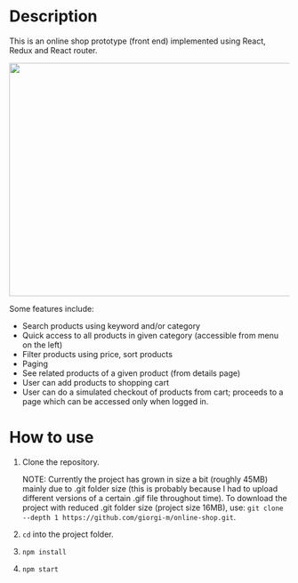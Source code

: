 # Description

This is an online shop prototype (front end) implemented using React, Redux and React router.

<img src="https://raw.githubusercontent.com/giorgi-m/online-shop/master/src/Images/screenshot.PNG" width="820" height="420">
 

Some features include:
- Search products using keyword and/or category
- Quick access to all products in given category (accessible from menu on the left)
- Filter products using price, sort products
- Paging
- See related products of a given product (from details page)
- User can add products to shopping cart
- User can do a simulated checkout of products from cart; proceeds to a page which can be accessed only when logged in.

# How to use

1. Clone the repository.

    NOTE: Currently the project has grown in size a bit (roughly 45MB) mainly due to .git folder size (this is probably because I had to upload different versions of a certain .gif file throughout time). To download the project with reduced .git folder size (project size 16MB), use: ```git clone --depth 1 https://github.com/giorgi-m/online-shop.git```.  

2. ```cd``` into the project folder.
3. ```npm install```
4. ```npm start```

 

